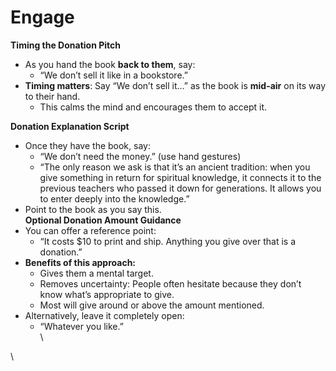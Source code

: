 # Engage

**Timing the Donation Pitch**

* As you hand the book **back to them**, say:
  * “We don’t sell it like in a bookstore.”
* **Timing matters**: Say “We don’t sell it…” as the book is **mid-air** on its way to their hand.
  * This calms the mind and encourages them to accept it.

**Donation Explanation Script**

* Once they have the book, say:
  * “We don’t need the money.” (use hand gestures)
  * “The only reason we ask is that it’s an ancient tradition: when you give something in return for spiritual knowledge, it connects it to the previous teachers who passed it down for generations. It allows you to enter deeply into the knowledge.”
* Point to the book as you say this.\
  **Optional Donation Amount Guidance**
* You can offer a reference point:
  * “It costs $10 to print and ship. Anything you give over that is a donation.”
* **Benefits of this approach:**
  * Gives them a mental target.
  * Removes uncertainty: People often hesitate because they don’t know what’s appropriate to give.
  * Most will give around or above the amount mentioned.
* Alternatively, leave it completely open:
  * “Whatever you like.”\
    \


\
